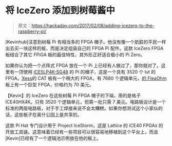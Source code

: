 # 将 IceZero 添加到树莓酱中

> 原文：<https://hackaday.com/2017/02/08/adding-icezero-to-the-raspberry-pi/>

[Kevinhub]注意到树莓 Pi 有相当多的 FPGA 帽子。他没有像一个肮脏的平民一样出去买一块这样的板，而是决定组装自己的 FPGA Pi 配件。这款 IceZero FPGA 板结合了其它 FPiGA 板的最佳特性，其外形正好适合极小的 Pi Zero。

如果你认为把一个点阵式 FPGA 放在一个 Pi 上已经有人做过了，那你就对了。这里有一顶使用 [iCE5LP4K-SG48](http://www.latticesemi.com/en/Products/FPGAandCPLD/iCE40Ultra.aspx) 的 Pi 的帽子，这是一个具有 3520 个 lut 的 FPGA。[Xess](http://hackaday.com/2015/10/18/fpgas-for-the-raspberry-pi/)的 CAT 板有一个稍大的 FPGA，有 7680 个逻辑单元，[的 FleaOhm](http://hackaday.com/2016/10/02/hackaday-prize-entry-fpgas-for-the-raspberry-pi-zero/) 板上有一个巨型 FPGA，价格约为 70 美元。

【Kevin】的 IceZero 在这些树莓 Pi FPGA 帽子的下端，用的是格子 ICE40HX4K。只有 3520 个逻辑单元，但第一批只需 7 美元。电路板设计是一个标准的两层电路板，对于手工焊接来说不会太糟糕。如果你想测试这个小家伙的话，这些板子在奥什公园上是共享的。

这款 Pi Hat 专门设计用于 Project IceStorm，这是 Lattice 的 iCE40 FPGAs 的开放工具链。这意味着已经有一些项目可以很容易地移植到这个平台上，而且[Kevin]已经有了一个逻辑池示例放在他的板上。